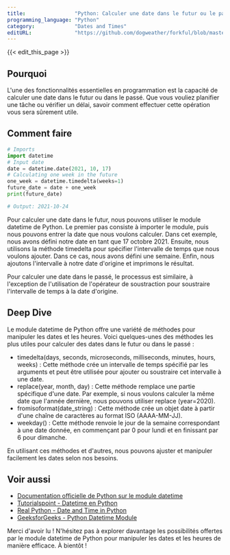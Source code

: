 ```yaml
---
title:                "Python: Calculer une date dans le futur ou le passé."
programming_language: "Python"
category:             "Dates and Times"
editURL:              "https://github.com/dogweather/forkful/blob/master/content/fr/python/calculating-a-date-in-the-future-or-past.md"
---
```


{{< edit_this_page >}}

## Pourquoi

L'une des fonctionnalités essentielles en programmation est la capacité de calculer une date dans le futur ou dans le passé. Que vous vouliez planifier une tâche ou vérifier un délai, savoir comment effectuer cette opération vous sera sûrement utile.

## Comment faire

```python 
# Imports
import datetime
# Input date
date = datetime.date(2021, 10, 17)
# Calculating one week in the future
one_week = datetime.timedelta(weeks=1)
future_date = date + one_week
print(future_date)

# Output: 2021-10-24
```

Pour calculer une date dans le futur, nous pouvons utiliser le module datetime de Python. Le premier pas consiste à importer le module, puis nous pouvons entrer la date que nous voulons calculer. Dans cet exemple, nous avons défini notre date en tant que 17 octobre 2021. Ensuite, nous utilisons la méthode timedelta pour spécifier l'intervalle de temps que nous voulons ajouter. Dans ce cas, nous avons défini une semaine. Enfin, nous ajoutons l'intervalle à notre date d'origine et imprimons le résultat.

Pour calculer une date dans le passé, le processus est similaire, à l'exception de l'utilisation de l'opérateur de soustraction pour soustraire l'intervalle de temps à la date d'origine.

## Deep Dive

Le module datetime de Python offre une variété de méthodes pour manipuler les dates et les heures. Voici quelques-unes des méthodes les plus utiles pour calculer des dates dans le futur ou dans le passé :

- timedelta(days, seconds, microseconds, milliseconds, minutes, hours, weeks) : Cette méthode crée un intervalle de temps spécifié par les arguments et peut être utilisée pour ajouter ou soustraire cet intervalle à une date.
- replace(year, month, day) : Cette méthode remplace une partie spécifique d'une date. Par exemple, si nous voulons calculer la même date que l'année dernière, nous pouvons utiliser replace (year=2020).
- fromisoformat(date_string) : Cette méthode crée un objet date à partir d'une chaîne de caractères au format ISO (AAAA-MM-JJ).
- weekday() : Cette méthode renvoie le jour de la semaine correspondant à une date donnée, en commençant par 0 pour lundi et en finissant par 6 pour dimanche.

En utilisant ces méthodes et d'autres, nous pouvons ajuster et manipuler facilement les dates selon nos besoins.

## Voir aussi
- [Documentation officielle de Python sur le module datetime](https://docs.python.org/fr/3/library/datetime.html)
- [Tutorialspoint - Datetime en Python](https://www.tutorialspoint.com/python/python_date_time.htm)
- [Real Python - Date and Time in Python](https://realpython.com/python-datetime/)
- [GeeksforGeeks - Python Datetime Module](https://www.geeksforgeeks.org/python-datetime-module/)

Merci d'avoir lu ! N'hésitez pas à explorer davantage les possibilités offertes par le module datetime de Python pour manipuler les dates et les heures de manière efficace. À bientôt !